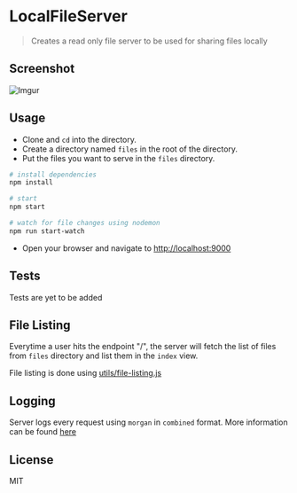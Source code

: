 # LocalFileServer
> Creates a read only file server to be used for sharing files locally

## Screenshot

![Imgur](https://i.imgur.com/yEr9dNd.png)

## Usage

- Clone and `cd` into the directory.
- Create a directory named `files` in the root of the directory.
- Put the files you want to serve in the `files` directory.

```bash
# install dependencies
npm install

# start
npm start

# watch for file changes using nodemon
npm run start-watch
```
- Open your browser and navigate to [http://localhost:9000](http://localhost:9000)

## Tests

Tests are yet to be added

## File Listing
Everytime a user hits the endpoint "/", the server will fetch the list of files from `files` directory and list them in the `index` view.

File listing is done using [utils/file-listing.js](utils/file-listing.js)

## Logging
Server logs every request using `morgan` in `combined` format. More information can be found [here](https://github.com/expressjs/morgan#combined)

## License
MIT

